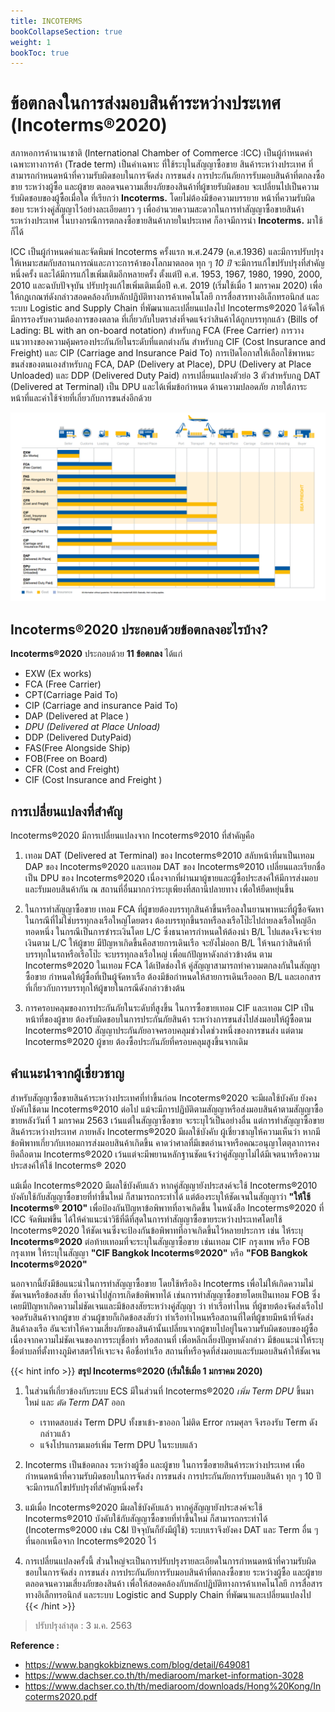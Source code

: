 ```yaml
---
title: INCOTERMS
bookCollapseSection: true
weight: 1
bookToc: true
---
```


ข้อตกลงในการส่งมอบสินค้าระหว่างประเทศ (Incoterms®2020)
===

สภาหอการค้านานาชาติ (International Chamber of Commerce :ICC) เป็นผู้กำหนดคำเฉพาะทางการค้า (Trade term) เป็นคำเฉพาะ ที่ใช้ระบุในสัญญาซื้อขาย สินค้าระหว่างประเทศ ที่สามารถกำหนดหน้าที่ความรับผิดชอบในการจัดส่ง การขนส่ง การประกันภัยการรับมอบสินค้าที่ตกลงซื้อขาย ระหว่างผู้ซื้อ และผู้ขาย ตลอดจนความเสี่ยงภัยของสินค้าที่ผู้ขายรับผิดชอบ จะเปลี่ยนไปเป็นความรับผิดชอบของผู้ซื้อเมื่อใด ที่เรียกว่า **Incoterms.** โดยไม่ต้องมีข้อความบรรยาย หน้าที่ความรับผิดชอบ ระหว่างคู่สัญญาไว้อย่างละเอียดยาว ๆ เพื่ออำนวยความสะดวกในการทำสัญญาซื้อขายสินค้าระหว่างประเทศ ในบางกรณีการตกลงซื้อขายสินค้าภายในประเทศ ก็อาจมีการนำ **Incoterms.** มาใช้ก็ได้

ICC เป็นผู้กำหนดคำและจัดพิมพ์ Incoterms ครั้งแรก พ.ศ.2479 (ค.ศ.1936) และมีการปรับปรุงให้เหมาะสมกับสถานการณ์และภาวะการค้าของโลกมาตลอด ทุก ๆ *10 ปี* จะมีการแก้ไขปรับปรุงที่สำคัญหนึ่งครั้ง และได้มีการแก้ไขเพิ่มเติมอีกหลายครั้ง ตั้งแต่ปี ค.ศ. 1953, 1967, 1980, 1990, 2000, 2010 และฉบับปัจจุบัน ปรับปรุงแก้ไขเพิ่มเติมเมื่อปี ค.ศ. 2019 (เริ่มใช้เมื่อ 1 มกราคม 2020) เพื่อให้กฎเกณฑ์ดังกล่าวสอดคล้องกับหลักปฏิบัติทางการค้าเทคโนโลยี การสื่อสารทางอิเล็กทรอนิกส์ และระบบ Logistic and Supply Chain ที่พัฒนาและเปลี่ยนแปลงไป Incoterms®2020 ได้จัดให้มีการรองรับความต้องการของตลาด ที่เกี่ยวกับใบตราส่งที่จดแจ้งว่าสินค้าได้ถูกบรรทุกแล้ว (Bills of Lading: BL with an on-board notation) สำหรับกฎ FCA (Free Carrier) การวางแนวทางของความคุ้มครองประกันภัยในระดับที่แตกต่างกัน สำหรับกฎ CIF (Cost Insurance and Freight) และ CIP (Carriage and Insurance Paid To) การเปิดโอกาสให้เลือกใช้พาหนะขนส่งของตนเองสำหรับกฎ FCA, DAP (Delivery at Place), DPU (Delivery at Place Unloaded) และ DDP (Delivered Duty Paid) การเปลี่ยนแปลงตัวย่อ 3 ตัวสำหรับกฎ DAT (Delivered at Terminal) เป็น DPU และได้เพิ่มข้อกำหนด ด้านความปลอดภัย ภายใต้ภาระหน้าที่และค่าใช้จ่ายที่เกี่ยวกับการขนส่งอีกด้วย

![](https://github.com/ecs-support/knowledge-center/raw/master/img/Incoterms2020.png)


## Incoterms®2020 ประกอบด้วยข้อตกลงอะไรบ้าง?

**Incoterms®2020** ประกอบด้วย **11 ข้อตกลง** ได้แก่

- EXW (Ex works)  
- FCA (Free Carrier)  
- CPT(Carriage Paid To)  
- CIP (Carriage and insurance Paid To)  
- DAP (Delivered at Place )  
- *DPU (Delivered at Place Unload)*  
- DDP (Delivered DutyPaid)  
- FAS(Free Alongside Ship)  
- FOB(Free on Board)  
- CFR (Cost and Freight)  
- CIF (Cost Insurance and Freight ) 



## การเปลี่ยนแปลงที่สำคัญ

Incoterms®2020 มีการเปลี่ยนแปลงจาก Incoterms®2010 ที่สำคัญคือ

1. เทอม DAT (Delivered at Terminal) ของ Incoterms®2010 สลับหน้าที่มาเป็นเทอม DAP ของ Incoterms®2020 และเทอม DAT ของ Incoterms®2010 เปลี่ยนและเรียกชื่อเป็น DPU ของ Incoterms®2020 เนื่องจากที่ผ่านมาผู้ขายและผู้ซื้อประสงค์ให้มีการส่งมอบและรับมอบสินค้ากัน ณ สถานที่อื่นมากกว่าระบุเพียงที่สถานีปลายทาง เพื่อให้ยืดหยุ่นขึ้น

2. ในการทำสัญญาซื้อขาย เทอม FCA ที่ผู้ขายต้องบรรทุกสินค้าขึ้นหรือลงในยานพาหนะที่ผู้ซื้อจัดหา ในกรณีที่ไม่ใช่บรรทุกลงเรือใหญ่โดยตรง ต้องบรรทุกขึ้นรถหรือลงเรือโป๊ะไปถ่ายลงเรือใหญ่อีกทอดหนึ่ง ในกรณีเป็นการชำระเงินโดย L/C ซึ่งธนาคารกำหนดให้ต้องนำ B/L ไปแสดงจึงจะจ่ายเงินตาม L/C ให้ผู้ขาย มีปัญหาเกิดขึ้นคือสายการเดินเรือ จะยังไม่ออก B/L ให้จนกว่าสินค้าที่บรรทุกในรถหรือเรือโป๊ะ จะบรรทุกลงเรือใหญ่ เพื่อแก้ปัญหาดังกล่าวข้างต้น ตาม Incoterms®2020 ในเทอม FCA ได้เปิดช่องให้ คู่สัญญาสามารถทำความตกลงกันในสัญญาซื้อขาย กำหนดให้ผู้ซื้อที่เป็นผู้จัดหาเรือ ต้องมีข้อกำหนดให้สายการเดินเรือออก B/L และเอกสารที่เกี่ยวกับการบรรทุกให้ผู้ขายในกรณีดังกล่าวข้างต้น

3. การครอบคลุมของการประกันภัยในระดับที่สูงขึ้น ในการซื้อขายเทอม CIF และเทอม CIP เป็นหน้าที่ของผู้ขาย ต้องรับผิดชอบในการประกันภัยสินค้า ระหว่างการขนส่งไปส่งมอบให้ผู้ซื้อตาม Incoterms®2010 สัญญาประกันภัยอาจครอบคลุมช่วงใดช่วงหนึ่งของการขนส่ง แต่ตาม Incoterms®2020 ผู้ขาย ต้องซื้อประกันภัยที่ครอบคลุมสูงขึ้นจากเดิม

## คำแนะนำจากผู้เชี่ยวชาญ

สำหรับสัญญาซื้อขายสินค้าระหว่างประเทศที่ทำขึ้นก่อน Incoterms®2020 จะมีผลใช้บังคับ ยังคงบังคับใช้ตาม Incoterms®2010 ต่อไป แม้จะมีการปฏิบัติตามสัญญาหรือส่งมอบสินค้าตามสัญญาซื้อขายหลังวันที่ 1 มกราคม 2563 เว้นแต่ในสัญญาซื้อขาย จะระบุไว้เป็นอย่างอื่น แต่การทำสัญญาซื้อขายสินค้าระหว่างประเทศ ภายหลัง Incoterms®2020 มีผลใช้บังคับ ผู้เชี่ยวชาญให้ความเห็นว่า หากมีข้อพิพาทเกี่ยวกับเทอมการส่งมอบสินค้าเกิดขึ้น คาดว่าศาลที่มีเขตอำนาจหรือคณะอนุญาโตตุลาการคงยึดถือตาม Incoterms®2020 เว้นแต่จะมีพยานหลักฐานชัดแจ้งว่าคู่สัญญาไม่ได้มีเจตนาหรือความประสงค์ให้ใช้ Incoterms® 2020

แม้เมื่อ Incoterms®2020 มีผลใช้บังคับแล้ว หากคู่สัญญายังประสงค์จะใช้ Incoterms®2010 บังคับใช้กับสัญญาซื้อขายที่ทำขึ้นใหม่ ก็สามารถกระทำได้ แต่ต้องระบุให้ชัดเจนในสัญญาว่า **"ให้ใช้ Incoterms® 2010"** เพื่อป้องกันปัญหาข้อพิพาทที่อาจเกิดขึ้น ในหนังสือ Incoterms®2020 ที่ ICC จัดพิมพ์ขึ้น ได้ให้คำแนะนำวิธีที่ดีที่สุดในการทำสัญญาซื้อขายระหว่างประเทศโดยใช้ Incoterms®2020 ให้ชัดเจนซึ่งจะป้องกันข้อพิพาทที่อาจเกิดขึ้นไว้หลายประการ เช่น ให้ระบุ **Incoterms®2020** ต่อท้ายเทอมที่จะระบุในสัญญาซื้อขาย เช่นเทอม CIF กรุงเทพ หรือ FOB กรุงเทพ ให้ระบุในสัญญา **"CIF Bangkok Incoterms®2020"** หรือ **"FOB Bangkok Incoterms®2020"**

นอกจากนี้ยังมีข้อแนะนำในการทำสัญญาซื้อขาย โดยใช้หรืออิง Incoterms เพื่อไม่ให้เกิดความไม่ชัดเจนหรือข้อสงสัย ที่อาจนำไปสู่การเกิดข้อพิพาทได้ เช่นการทำสัญญาซื้อขายโดยเป็นเทอม FOB ซึ่งเคยมีปัญหาเกิดความไม่ชัดเจนและมีข้อสงสัยระหว่างคู่สัญญา ว่า ท่าเรือท่าไหน ที่ผู้ขายต้องจัดส่งเรือไปจอดรับสินค้าจากผู้ขาย ส่วนผู้ขายก็เกิดข้อสงสัยว่า ท่าเรือท่าไหนหรือสถานที่ใดที่ผู้ขายมีหน้าที่จัดส่งสินค้าลงเรือ อันจะทำให้ความเสี่ยงภัยของสินค้านั้นเปลี่ยนจากผู้ขายไปอยู่ในความรับผิดชอบของผู้ซื้อ เนื่องจากความไม่ชัดเจนของการระบุชื่อท่า หรือสถานที่ เพื่อหลีกเลี่ยงปัญหาดังกล่าว มีข้อแนะนำให้ระบุ ชื่อตำบลที่ตั้งทางภูมิศาสตร์ให้เจาะจง คือชื่อท่าเรือ สถานที่หรือจุดที่ส่งมอบและรับมอบสินค้าให้ชัดเจน

{{< hint info >}}
**สรุป Incoterms®2020 (เริ่มใช้เมื่อ 1 มกราคม 2020)**

1.  ในส่วนที่เกี่ยวข้องกับระบบ ECS มีในส่วนที่ Incoterms®2020 *เพิ่ม Term DPU* ขึ้นมาใหม่ และ *ตัด Term DAT* ออก
    - เราทดสอบส่ง Term DPU ทั้งขาเข้า-ขาออก ไม่ติด Error กรมศุลฯ จึงรองรับ Term ดังกล่าวแล้ว
    - แจ้งโปรแกรมเมอร์เพิ่ม Term DPU ในระบบแล้ว

2. Incoterms เป็นข้อตกลง ระหว่างผู้ซื้อ และผู้ขาย ในการซื้อขายสินค้าระหว่างประเทศ เพื่อกำหนดหน้าที่ความรับผิดชอบในการจัดส่ง การขนส่ง การประกันภัยการรับมอบสินค้า ทุก ๆ 10 ปี จะมีการแก้ไขปรับปรุงที่สำคัญหนึ่งครั้ง 

3. แม้เมื่อ Incoterms®2020 มีผลใช้บังคับแล้ว หากคู่สัญญายังประสงค์จะใช้ Incoterms®2010 บังคับใช้กับสัญญาซื้อขายที่ทำขึ้นใหม่ ก็สามารถกระทำได้ (Incoterms®2000 เช่น C&I ปัจจุบันก็ยังมีผู้ใช้) ระบบเราจึงยังคง DAT และ Term อื่น ๆ ที่นอกเหนือจาก Incoterms®2020 ไว้

4. การเปลี่ยนแปลงครั้งนี้ ส่่วนใหญ่จะเป็นการปรับปรุงรายละเอียดในการกำหนดหน้าที่ความรับผิดชอบในการจัดส่ง การขนส่ง การประกันภัยการรับมอบสินค้าที่ตกลงซื้อขาย ระหว่างผู้ซื้อ และผู้ขาย ตลอดจนความเสี่ยงภัยของสินค้า เพื่อให้สอดคล้องกับหลักปฏิบัติทางการค้าเทคโนโลยี การสื่อสารทางอิเล็กทรอนิกส์ และระบบ Logistic and Supply Chain ที่พัฒนาและเปลี่ยนแปลงไป 
{{< /hint >}}

> ปรับปรุงล่าสุด : 3 ม.ค. 2563

**Reference :**  
- https://www.bangkokbiznews.com/blog/detail/649081  
- https://www.dachser.co.th/th/mediaroom/market-information-3028  
- https://www.dachser.co.th/th/mediaroom/downloads/Hong%20Kong/Incoterms2020.pdf  

